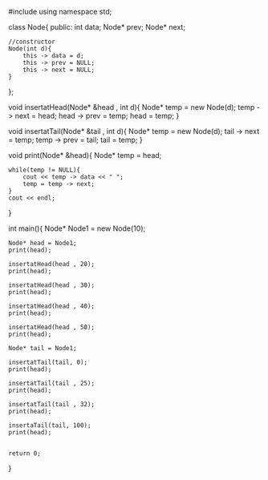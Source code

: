 #include<iostream>
using namespace std;

class Node{
    public:
    int data;
    Node* prev;
    Node* next;

    //constructor
    Node(int d){
        this -> data = d;
        this -> prev = NULL;
        this -> next = NULL;
    }
};

void insertatHead(Node* &head , int d){
    Node* temp = new Node(d);
    temp -> next = head;
    head -> prev = temp;
    head = temp;
}

void insertatTail(Node* &tail , int d){
    Node* temp = new Node(d);
    tail -> next = temp;
    temp -> prev = tail;
    tail = temp;
}

void print(Node* &head){
    Node* temp = head;

    while(temp != NULL){
        cout << temp -> data << " ";
        temp = temp -> next;
    }
    cout << endl;
}

int main(){
    Node* Node1 = new Node(10);
    
    Node* head = Node1;
    print(head);

    insertatHead(head , 20);
    print(head);

    insertatHead(head , 30);
    print(head);

    insertatHead(head , 40);
    print(head);

    insertatHead(head , 50);
    print(head);

    Node* tail = Node1;

    insertatTail(tail, 0);
    print(head);

    insertatTail(tail , 25);
    print(head);

    insertatTail(tail , 32);
    print(head);

    insertaTail(tail, 100);
    print(head);


    return 0;
}
